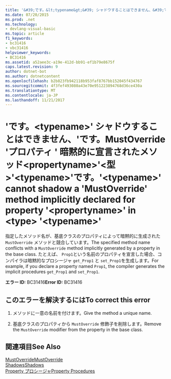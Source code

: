 ```yaml
---
title: '&#39;です。&lt;typename&gt;&#39; シャドウすることはできません、&#39;です。MustOverride &#39;プロパティ &#39; 暗黙的に宣言されたメソッド&lt;propertyname&gt;&#39;&lt;型&gt;&#39;&lt;typename&gt;&#39;です。'
ms.date: 07/20/2015
ms.prod: .net
ms.technology:
- devlang-visual-basic
ms.topic: article
f1_keywords:
- bc31416
- vbc31416
helpviewer_keywords:
- BC31416
ms.assetid: a52aee3c-a19e-412d-bb91-ef1b79e8675f
caps.latest.revision: 9
author: dotnet-bot
ms.author: dotnetcontent
ms.openlocfilehash: b2b823fb942118b953faf8767bb152045f434767
ms.sourcegitcommit: 4f3fef493080a43e70e951223894768d36ce430a
ms.translationtype: MT
ms.contentlocale: ja-JP
ms.lasthandoff: 11/21/2017
---
```

# <a name="39lttypenamegt39-cannot-shadow-a-39mustoverride39-method-implicitly-declared-for-property-39ltpropertynamegt39-in-lttypegt-39lttypenamegt39"></a><span data-ttu-id="e7d3d-102">&#39;です。&lt;typename&gt;&#39; シャドウすることはできません、&#39;です。MustOverride &#39;プロパティ &#39; 暗黙的に宣言されたメソッド&lt;propertyname&gt;&#39;&lt;型&gt;&#39;&lt;typename&gt;&#39;です。</span><span class="sxs-lookup"><span data-stu-id="e7d3d-102">&#39;&lt;typename&gt;&#39; cannot shadow a &#39;MustOverride&#39; method implicitly declared for property &#39;&lt;propertyname&gt;&#39; in &lt;type&gt; &#39;&lt;typename&gt;&#39;</span></span>
<span data-ttu-id="e7d3d-103">指定したメソッド名が、基底クラスのプロパティによって暗黙的に生成された `MustOverride` メソッドと競合しています。</span><span class="sxs-lookup"><span data-stu-id="e7d3d-103">The specified method name conflicts with a `MustOverride` method implicitly generated by a property in the base class.</span></span> <span data-ttu-id="e7d3d-104">たとえば、 `Prop1`という名前のプロパティを宣言した場合、コンパイラは暗黙的なプロシージャ `get_Prop1` と `set_Prop1`を生成します。</span><span class="sxs-lookup"><span data-stu-id="e7d3d-104">For example, if you declare a property named `Prop1`, the compiler generates the implicit procedures `get_Prop1` and `set_Prop1`.</span></span>  
  
 <span data-ttu-id="e7d3d-105">**エラー ID:** BC31416</span><span class="sxs-lookup"><span data-stu-id="e7d3d-105">**Error ID:** BC31416</span></span>  
  
## <a name="to-correct-this-error"></a><span data-ttu-id="e7d3d-106">このエラーを解決するには</span><span class="sxs-lookup"><span data-stu-id="e7d3d-106">To correct this error</span></span>  
  
1.  <span data-ttu-id="e7d3d-107">メソッドに一意の名前を付けます。</span><span class="sxs-lookup"><span data-stu-id="e7d3d-107">Give the method a unique name.</span></span>  
  
2.  <span data-ttu-id="e7d3d-108">基底クラスのプロパティから `MustOverride` 修飾子を削除します。</span><span class="sxs-lookup"><span data-stu-id="e7d3d-108">Remove the `MustOverride` modifier from the property in the base class.</span></span>  
  
## <a name="see-also"></a><span data-ttu-id="e7d3d-109">関連項目</span><span class="sxs-lookup"><span data-stu-id="e7d3d-109">See Also</span></span>  
 [<span data-ttu-id="e7d3d-110">MustOverride</span><span class="sxs-lookup"><span data-stu-id="e7d3d-110">MustOverride</span></span>](../../visual-basic/language-reference/modifiers/mustoverride.md)  
 [<span data-ttu-id="e7d3d-111">Shadows</span><span class="sxs-lookup"><span data-stu-id="e7d3d-111">Shadows</span></span>](../../visual-basic/language-reference/modifiers/shadows.md)  
 [<span data-ttu-id="e7d3d-112">Property プロシージャ</span><span class="sxs-lookup"><span data-stu-id="e7d3d-112">Property Procedures</span></span>](../../visual-basic/programming-guide/language-features/procedures/property-procedures.md)
